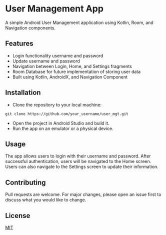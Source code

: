 # User Management App

A simple Android User Management application using Kotlin, Room, and Navigation components.

## Features

- Login functionality username and password
- Update username and password
- Navigation between Login, Home, and Settings fragments
- Room Database for future implementation of storing user data
- Built using Kotlin, AndroidX, and Navigation Component

## Installation

- Clone the repository to your local machine:
```
git clone https://github.com/your_username/user_mgt.git
```
- Open the project in Android Studio and build it.
- Run the app on an emulator or a physical device.

## Usage
The app allows users to login with their username and password. After successful authentication, users will be navigated to the Home screen. Users can also navigate to the Settings screen to update their information.

## Contributing
Pull requests are welcome. For major changes, please open an issue first to discuss what you would like to change.




## License

[MIT](https://choosealicense.com/licenses/mit/)

